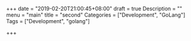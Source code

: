 +++
date = "2019-02-20T21:00:45+08:00"
draft = true
Description = ""
menu = "main"
title = "second"
Categories = ["Development", "GoLang"]
Tags = ["Development", "golang"]

+++

